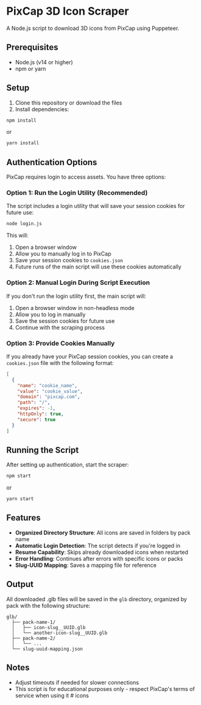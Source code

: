 # PixCap 3D Icon Scraper

A Node.js script to download 3D icons from PixCap using Puppeteer.

## Prerequisites

- Node.js (v14 or higher)
- npm or yarn

## Setup

1. Clone this repository or download the files
2. Install dependencies:

```bash
npm install
```

or

```bash
yarn install
```

## Authentication Options

PixCap requires login to access assets. You have three options:

### Option 1: Run the Login Utility (Recommended)

The script includes a login utility that will save your session cookies for future use:

```bash
node login.js
```

This will:
1. Open a browser window
2. Allow you to manually log in to PixCap
3. Save your session cookies to `cookies.json`
4. Future runs of the main script will use these cookies automatically

### Option 2: Manual Login During Script Execution

If you don't run the login utility first, the main script will:
1. Open a browser window in non-headless mode
2. Allow you to log in manually
3. Save the session cookies for future use
4. Continue with the scraping process

### Option 3: Provide Cookies Manually

If you already have your PixCap session cookies, you can create a `cookies.json` file with the following format:

```json
[
  {
    "name": "cookie_name",
    "value": "cookie_value",
    "domain": "pixcap.com",
    "path": "/",
    "expires": -1,
    "httpOnly": true,
    "secure": true
  }
]
```

## Running the Script

After setting up authentication, start the scraper:

```bash
npm start
```

or

```bash
yarn start
```

## Features

- **Organized Directory Structure**: All icons are saved in folders by pack name
- **Automatic Login Detection**: The script detects if you're logged in
- **Resume Capability**: Skips already downloaded icons when restarted
- **Error Handling**: Continues after errors with specific icons or packs
- **Slug-UUID Mapping**: Saves a mapping file for reference

## Output

All downloaded .glb files will be saved in the `glb` directory, organized by pack with the following structure:

```
glb/
  ├── pack-name-1/
  │   ├── icon-slug__UUID.glb
  │   └── another-icon-slug__UUID.glb
  ├── pack-name-2/
  │   └── ...
  └── slug-uuid-mapping.json
```

## Notes

- Adjust timeouts if needed for slower connections
- This script is for educational purposes only - respect PixCap's terms of service when using it #   i c o n s  
 
